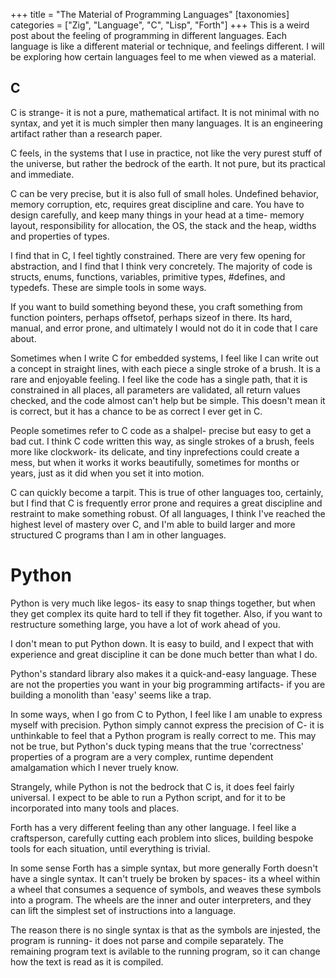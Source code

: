 +++
title = "The Material of Programming Languages"
[taxonomies]
categories = ["Zig", "Language", "C", "Lisp", "Forth"]
+++
This is a weird post about the feeling of programming in different
languages. Each language is like a different material or 
technique, and feelings different. I will be exploring how
certain languages feel to me when viewed as a material.


## C
C is strange- it is not a pure, mathematical artifact. It is
not minimal with no syntax, and yet it is much simpler then
many languages. It is an engineering artifact rather than
a research paper.

C feels, in the systems that I use in practice, not like the
very purest stuff of the universe, but rather the bedrock of
the earth. It not pure, but its practical and immediate.

C can be very precise, but it is also full of small holes. 
Undefined behavior, memory corruption, etc, requires
great discipline and care. You have to design carefully,
and keep many things in your head at a time- memory layout,
responsibility for allocation, the OS, the stack
and the heap, widths and properties of types.

I find that in C, I feel tightly constrained. There are
very few opening for abstraction, and I find that I think
very concretely. The majority of code is structs, enums,
functions, variables, primitive types, #defines,
and typedefs. These are simple tools in some ways.

If you want to build something beyond these, you craft
something from function pointers, perhaps offsetof,
perhaps sizeof in there. Its hard, manual, and error prone,
and ultimately I would not do it in code that I care about.


Sometimes when I write C for embedded systems, I feel like
I can write out a concept in straight lines, with each
piece a single stroke of a brush. It is a rare and
enjoyable feeling. I feel like the code has a single path,
that it is constrained in all places, all parameters
are validated, all return values checked, and the code
almost can't help but be simple. This doesn't mean
it is correct, but it has a chance to be as correct
I ever get in C.

People sometimes refer to C code as a shalpel- precise but
easy to get a bad cut. I think C code written this way,
as single strokes of a brush, feels more like clockwork- 
its delicate, and tiny inprefections could create a mess,
but when it works it works beautifully, sometimes for months
or years, just as it did when you set it into motion.


C can quickly become a tarpit. This is true of other languages
too, certainly, but I find that C is frequently error prone
and requires a great discipline and restraint to make
something robust. Of all languages, I think I've reached the
highest level of mastery over C, and I'm able to build larger
and more structured C programs than I am in other languages.

# Python
Python is very much like legos- its easy to snap things together,
but when they get complex its quite hard to tell if they fit
together. Also, if you want to restructure something large,
you have a lot of work ahead of you.

I don't mean to put Python down. It is easy to build, and
I expect that with experience and great discipline it can be
done much better than what I do.

Python's standard library also makes it a quick-and-easy language.
These are not the properties you want in your big programming
artifacts- if you are building a monolith than 'easy' seems
like a trap.


In some ways, when I go from C to Python, I feel like I am
unable to express myself with precision. Python simply
cannot express the precision of C- it is unthinkable to
feel that a Python program is really correct to me. This
may not be true, but Python's duck typing means that the
true 'correctness' properties of a program are a very complex,
runtime dependent amalgamation which I never truely know.


Strangely, while Python is not the bedrock that C is,
it does feel fairly universal. I expect to be able to
run a Python script, and for it to be incorporated
into many tools and places.



Forth has a very different feeling than any other language.
I feel like a craftsperson, carefully cutting each problem
into slices, building bespoke tools for each situation,
until everything is trivial.

In some sense Forth has a simple syntax, but more generally
Forth doesn't have a single syntax. It can't truely
be broken by spaces- its a wheel within a wheel that
consumes a sequence of symbols, and weaves these symbols
into a program. The wheels are the inner and outer
interpreters, and they can lift the simplest
set of instructions into a language.

The reason there is no single syntax is that as the symbols
are injested, the program is running- it does not parse
and compile separately. The remaining program text
is avilable to the running program, so it can change
how the text is read as it is compiled.

